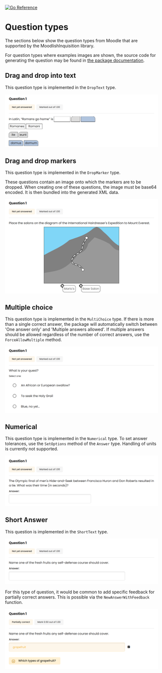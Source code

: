 [![Go Reference](https://pkg.go.dev/badge/github.com/ReneBoedker/MoodlishInquisition/moodle.svg)](https://pkg.go.dev/github.com/ReneBoedker/MoodlishInquisition/moodle)

# Question types
The sections below show the question types from Moodle that are supported by the MoodlishInquisition library.

For question types where examples images are shown, the source code for generating the question may be found in [the package documentation](https://pkg.go.dev/github.com/ReneBoedker/MoodlishInquisition).

## Drag and drop into text
This question type is implemented in the `DropText` type.

![Moodle rendering a 'Drag and drop into text' question](exampleImages/dropText.png)

## Drag and drop markers
This question type is implemented in the `DropMarker` type.

These questions contain an image onto which the markers are to be dropped. When creating one of these questions, the image must be base64 encoded. It is then bundled into the generated XML data.

![Moodle rendering a 'Drag and drop markers' question](exampleImages/dropMarker.png)

## Multiple choice
This question type is implemented in the `MultiChoice` type. If there is more than a single correct answer, the package will automatically switch between 'One answer only' and 'Multiple answers allowed'.
If multiple answers should be allowed regardless of the number of correct answers, use the `ForceAllowMultiple` method.

![Moodle rendering a 'Multiple choice' question](exampleImages/multichoice.png)

## Numerical
This question type is implemented in the `Numerical` type. To set answer tolerances, use the `SetOptions` method of the `Answer` type.
Handling of units is currently not supported.

![Moodle rendering a 'Numerical' question](exampleImages/numerical.png)

## Short Answer
This question is implemented in the `ShortText` type.

![Moodle rendering a 'Short Answer' question](exampleImages/shortText.png)

For this type of question, it would be common to add specific feedback for partially correct answers. This is possible via the `NewAnswerWithFeedback` function.

![Specific feedback for partially correct answer](exampleImages/shortTextFeedback.png)
